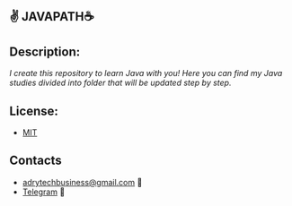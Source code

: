 ## ✌️ JAVAPATH☕ 

## Description:

_I create this repository to learn Java with you! 
Here you can find my Java studies divided into folder that will be updated step by step._


## License:

- [MIT](https://coosealicense.com/licenses/mit) 

## Contacts
- adrytechbusiness@gmail.com 📗
- [Telegram](https://t.me/AdryTechYT) 📕
